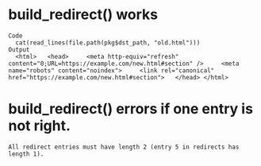 # build_redirect() works

    Code
      cat(read_lines(file.path(pkg$dst_path, "old.html")))
    Output
      <html>   <head>     <meta http-equiv="refresh" content="0;URL=https://example.com/new.html#section" />     <meta name="robots" content="noindex">     <link rel="canonical" href="https://example.com/new.html#section">   </head> </html> 

# build_redirect() errors if one entry is not right.

    All redirect entries must have length 2 (entry 5 in redirects has length 1).

